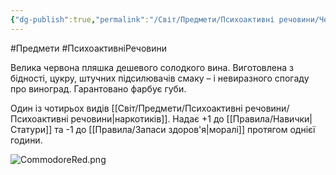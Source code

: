 ```yaml
---
{"dg-publish":true,"permalink":"/Світ/Предмети/Психоактивні речовини/Червоний Командор/"}
---
```


#Предмети #ПсихоактивніРечовини

Велика червона пляшка дешевого солодкого вина. Виготовлена з бідності, цукру, штучних підсилювачів смаку – і невиразного спогаду про виноград. Гарантовано фарбує губи.

Один із чотирьох видів [[Світ/Предмети/Психоактивні речовини/Психоактивні речовини\|наркотиків]]. Надає +1 до [[Правила/Навички\|Статури]] та -1 до [[Правила/Запаси здоров'я\|моралі]] протягом однієї години.

![CommodoreRed.png](/img/user/imgs/CommodoreRed.png)